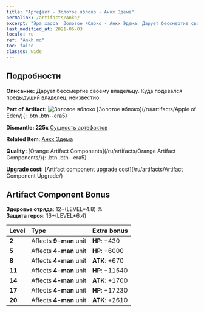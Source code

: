 ```yaml
---
title: "Артефакт - Золотое яблоко - Анкх Эдема"
permalink: /artifacts/Ankh/
excerpt: "Эра хаоса  Золотое яблоко - Анкх Эдема. Дарует бессмертие своему владельцу. Куда подевался предыдущий владелец, неизвестно."
last_modified_at: 2021-06-03
locale: ru
ref: "Ankh.md"
toc: false
classes: wide
---
```




## Подробности

 **Описание:** Дарует бессмертие своему владельцу. Куда подевался предыдущий владелец, неизвестно.

 **Part of Artifact:** ![Золотое яблоко](/images/t/icon_artifact_49.png) [Золотое яблоко](/ru/artifacts/Apple of Eden/){: .btn .btn--era5}

 **Dismantle: 225x** [Сущность артефактов](/ItemsRU/con_905/)

 **Related Item**: [Анкх Эдема](/ItemsRU/art_184/)

 **Quality:** [Orange Artifact Components](/ru/artifacts/Orange Artifact Components/){: .btn .btn--era5}

 **Upgrade cost:** [Artifact component upgrade cost](/ru/artifacts/Artifact Component Upgrade/)

## Artifact Component Bonus

  **Здоровье отряда**: 12+(LEVEL\*4.8) %<br/>**Защита героя**: 16+(LEVEL\*6.4)

  |  Level  | Type |    Extra bonus  | 
  |:--------|:-----|:----------------| 
  | **2** | Affects **9-man** unit | **HP**: +430 | 
  | **5** | Affects **4-man** unit | **HP**: +6000 | 
  | **8** | Affects **4-man** unit | **ATK**: +670 | 
  | **11** | Affects **4-man** unit | **HP**: +11540 | 
  | **14** | Affects **4-man** unit | **ATK**: +1700 | 
  | **17** | Affects **4-man** unit | **HP**: +17230 | 
  | **20** | Affects **4-man** unit | **ATK**: +2610 | 
